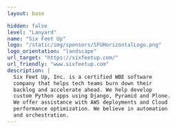 ```yaml
---
layout: base

hidden: false
level: "Lanyard"
name: "Six Feet Up"
logo: "/static/img/sponsors/SFUHorizontalLogo.png"
logo_orientation: "landscape"
url_target: "https://sixfeetup.com/"
url_friendly: "www.sixfeetup.com"
description: |
  Six Feet Up, Inc. is a certified WBE software
  company that helps tech teams burn down their
  backlog and accelerate ahead. We help develop
  custom Python apps using Django, Pyramid and Plone.
  We offer assistance with AWS deployments and Cloud
  performance optimization. We believe in automation
  and orchestration.
---
```

